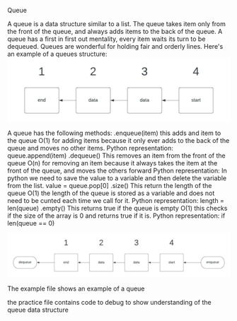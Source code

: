 Queue

A queue is a data structure similar to a list. The queue takes item only from the front of the queue, and always adds items to the back of the queue. A queue has a first in first out mentality, every item waits its turn to be dequeued.
Queues are wonderful for holding fair and orderly lines.
Here's an example of a queues structure:
![Queue image](.\images\QueueStructure.jpeg)


A queue has the following methods:
    .enqueue(item) 
        this adds and item to the queue
        O(1) for adding items because it only ever adds to the back of the queue and moves no other items.
        Python representation: queue.append(item)
    .dequeue() 
        This removes an item from the front of the queue
        O(n) for removing an item because it always takes the item at the front of the queue, and moves the others forward
        Python representation: In python we need to save the value to a variable and then delete the variable from the list. 
            value = queue.pop[0]
    .size() 
        This return the length of the queue
        O(1) the length of the queue is stored as a variable and does not need to be cunted each time we call for it. 
        Python representation: length = len(queue)
    .empty() 
        This returns true if the queue is empty
        O(1) this checks if the size of the array is 0 and returns true if it is.
        Python representation: if len(queue == 0)

![Queue image](.\images\EnqueueExample.jpeg)

The example file shows an example of a queue

the practice file contains code to debug to show understanding of the queue data structure
    

